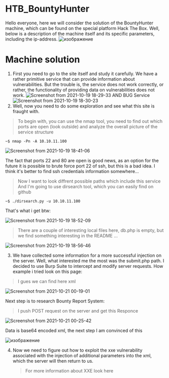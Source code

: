 # HTB_BountyHunter
Hello everyone, here we will consider the solution of the BountyHunter machine, which can be found on the special platform Hack The Box.
Well, below is a description of the machine itself and its specific parameters, including the ip-address. 
![изображение](https://user-images.githubusercontent.com/57565730/138012255-c305ebdc-bb0d-4ccf-ad18-0710aa668851.png)
# Machine solution
  1. First you need to go to the site itself and study it carefully. We have a rather primitive service that can provide information about vulnerabilities.
     But the trouble is, the service does not work correctly, or rather, the functionality of providing data on vulnerabilities does not work.
![Screenshot from 2021-10-19 18-29-33](https://user-images.githubusercontent.com/57565730/138013017-aed1f55c-fe01-42d7-a7f0-4c5265a934fc.png)
     AND BUG Service 
![Screenshot from 2021-10-19 18-30-23](https://user-images.githubusercontent.com/57565730/138013063-98d6236f-b6f4-48c9-bcd4-716d8e61c86c.png)
  2. Well, now you need to do some exploration and see what this site is fraught with. 
   > To begin with, you can use the nmap tool, you need to find out which ports are open (look outside) and analyze the overall picture of the service structure
   ```console
   ~$ nmap -Pn -A 10.10.11.100
   ``` 
  ![Screenshot from 2021-10-19 18-41-06](https://user-images.githubusercontent.com/57565730/138013851-0f1808e4-d197-45e5-8241-60f550b624db.png)
  
The fact that ports 22 and 80 are open is good news, as an option for the future it is possible to brute force port 22 of ssh, but this is a bad idea. 
I think it's better to find ssh credentials information somewhere...
  > Now I want to look diffrent possible paths which include this service
  > And I'm going to use dirsearch tool, which you can easily find on github
   ```console
   ~$ ./dirsearch.py -u 10.10.11.100
   ``` 
   
   That's what i get btw:
   
  ![Screenshot from 2021-10-19 18-52-09](https://user-images.githubusercontent.com/57565730/138014769-d9fa18cb-aa45-4897-9e61-f7975debe988.png)

  > There are a couple of interesting local files here, db.php is empty, but we find something interesting in the README ...
  
  ![Screenshot from 2021-10-19 18-56-46](https://user-images.githubusercontent.com/57565730/138015184-f8a02acf-628d-4360-ac09-730e76ea0189.png)
  
3. We have collected some information for a more successful injection on the server. Well, what interested me the most was the submit.php path. 
   I decided to use Burp Suite to intercept and modify server requests. How example i tried look on this page:
 
 > I gues we can find here xml
 
 ![Screenshot from 2021-10-21 00-19-01](https://user-images.githubusercontent.com/57565730/138175483-1fe3628b-e6eb-4443-a7eb-e966396e0a46.png)

  Next step is to research Bounty Report System:
  
  > I push POST request on the server and get this Responce

![Screenshot from 2021-10-21 00-25-42](https://user-images.githubusercontent.com/57565730/138175861-25cf5382-2e4b-4139-bbc7-91eab34a4518.png)

  Data is base64 encoded xml, the next step I am convinced of this

![изображение](https://user-images.githubusercontent.com/57565730/138176625-394fd5cc-ad94-45ed-974d-51ce5be4ec94.png)

4. Now we need to figure out how to exploit the xxe vulnerability associated with the injection of additional parameters into the xml, which the server will then return to us.

   > For more information about XXE look here
    
    [id]: (https://gist.github.com/staaldraad/01415b990939494879b4) 


 
 
